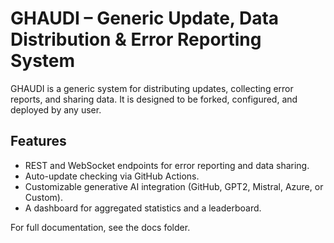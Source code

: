 # GHAUDI – Generic Update, Data Distribution & Error Reporting System

GHAUDI is a generic system for distributing updates, collecting error reports,
and sharing data. It is designed to be forked, configured, and deployed by any user.

## Features

- REST and WebSocket endpoints for error reporting and data sharing.
- Auto-update checking via GitHub Actions.
- Customizable generative AI integration (GitHub, GPT2, Mistral, Azure, or Custom).
- A dashboard for aggregated statistics and a leaderboard.

For full documentation, see the docs folder.
